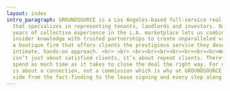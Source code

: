 ```yaml
---
layout: index
intro_paragraph: GROUNDSOURCE is a Los Angeles-based full-service real estate firm
  that specializes in representing tenants, landlords and investors. Our forty-five
  years of collective experience in the L.A. marketplace lets us combine extensive
  insider knowledge with trusted partnerships to create unparalleled value. We’re
  a boutique firm that offers clients the prestigious service they deserve with an
  intimate, hands-on approach. <br> <br> <br><br><br><br><br><br><br>We believe it
  isn’t just about satisfied clients, it’s about repeat clients. Therefore, we always
  spend as much time as it takes to close the deal the right way. For us, good business
  is about a connection, not a commission which is why at GROUNDSOURCE we’re by your
  side from the fact-finding to the lease signing and every step along the way.
---
```



